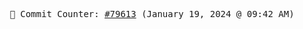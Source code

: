 <p align="center">
    <samp>
        📮 Commit Counter: <a href="https://github.com/Javascript-void0/Javascript-void0/commits/main">#79613</a> (January 19, 2024 @ 09:42 AM)
    </samp>
</p>